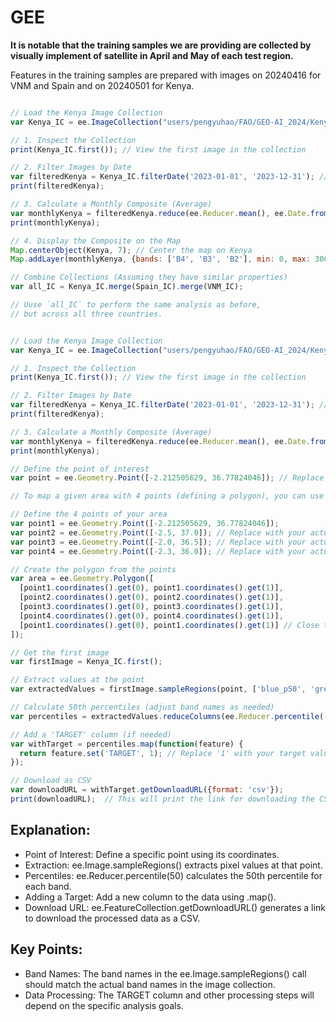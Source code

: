 # GEE

**It is notable that the training samples we are providing are collected by visually implement of satellite in April and May of each test region.**

Features in the training samples are prepared with images on 20240416 for VNM and Spain and on 20240501 for Kenya.

```javascript

// Load the Kenya Image Collection
var Kenya_IC = ee.ImageCollection("users/pengyuhao/FAO/GEO-AI_2024/Kenya_IC");

// 1. Inspect the Collection
print(Kenya_IC.first()); // View the first image in the collection

// 2. Filter Images by Date
var filteredKenya = Kenya_IC.filterDate('2023-01-01', '2023-12-31'); // Filter for 2023
print(filteredKenya); 

// 3. Calculate a Monthly Composite (Average)
var monthlyKenya = filteredKenya.reduce(ee.Reducer.mean(), ee.Date.fromYMD(2023, 1, 1).advance(1, 'month')); // Start with January 2023
print(monthlyKenya); 

// 4. Display the Composite on the Map
Map.centerObject(Kenya, 7); // Center the map on Kenya
Map.addLayer(monthlyKenya, {bands: ['B4', 'B3', 'B2'], min: 0, max: 3000}, 'Kenya Monthly Composite'); 

// Combine Collections (Assuming they have similar properties)
var all_IC = Kenya_IC.merge(Spain_IC).merge(VNM_IC); 

// Uuse `all_IC` to perform the same analysis as before,
// but across all three countries.

```


```javascript

// Load the Kenya Image Collection
var Kenya_IC = ee.ImageCollection("users/pengyuhao/FAO/GEO-AI_2024/Kenya_IC");

// 1. Inspect the Collection
print(Kenya_IC.first()); // View the first image in the collection

// 2. Filter Images by Date
var filteredKenya = Kenya_IC.filterDate('2023-01-01', '2023-12-31'); // Filter for 2023
print(filteredKenya); 

// 3. Calculate a Monthly Composite (Average)
var monthlyKenya = filteredKenya.reduce(ee.Reducer.mean(), ee.Date.fromYMD(2023, 1, 1).advance(1, 'month')); // Start with January 2023
print(monthlyKenya); 

// Define the point of interest
var point = ee.Geometry.Point([-2.212505629, 36.77824046]); // Replace with your point

// To map a given area with 4 points (defining a polygon), you can use the ee.Geometry.Polygon() function in Google Earth Engine (GEE). 

// Define the 4 points of your area
var point1 = ee.Geometry.Point([-2.212505629, 36.77824046]); 
var point2 = ee.Geometry.Point([-2.5, 37.0]); // Replace with your actual coordinates
var point3 = ee.Geometry.Point([-2.0, 36.5]); // Replace with your actual coordinates
var point4 = ee.Geometry.Point([-2.3, 36.0]); // Replace with your actual coordinates

// Create the polygon from the points
var area = ee.Geometry.Polygon([
  [point1.coordinates().get(0), point1.coordinates().get(1)],
  [point2.coordinates().get(0), point2.coordinates().get(1)],
  [point3.coordinates().get(0), point3.coordinates().get(1)],
  [point4.coordinates().get(0), point4.coordinates().get(1)],
  [point1.coordinates().get(0), point1.coordinates().get(1)] // Close the polygon
]);

// Get the first image
var firstImage = Kenya_IC.first(); 

// Extract values at the point
var extractedValues = firstImage.sampleRegions(point, ['blue_p50', 'green_p50', 'nir_p50', 'nira_p50', 're1_p50', 're2_p50', 're3_p50', 'red_p50', 'swir1_p50', 'swir2_p50', 'VV_p50', 'VH_p50']);

// Calculate 50th percentiles (adjust band names as needed)
var percentiles = extractedValues.reduceColumns(ee.Reducer.percentile([50]), ['blue_p50', 'green_p50', 'nir_p50', 'nira_p50', 're1_p50', 're2_p50', 're3_p50', 'red_p50', 'swir1_p50', 'swir2_p50', 'VV_p50', 'VH_p50']); 

// Add a 'TARGET' column (if needed)
var withTarget = percentiles.map(function(feature) {
  return feature.set('TARGET', 1); // Replace '1' with your target value 
}); 

// Download as CSV
var downloadURL = withTarget.getDownloadURL({format: 'csv'});
print(downloadURL);  // This will print the link for downloading the CSV

```

## Explanation:

- Point of Interest: Define a specific point using its coordinates.
- Extraction: ee.Image.sampleRegions() extracts pixel values at that point.
- Percentiles: ee.Reducer.percentile(50) calculates the 50th percentile for each band.
- Adding a Target: Add a new column to the data using .map().
- Download URL: ee.FeatureCollection.getDownloadURL() generates a link to download the processed data as a CSV.

## Key Points:
- Band Names: The band names in the ee.Image.sampleRegions() call should match the actual band names in the image collection.
- Data Processing: The TARGET column and other processing steps will depend on the specific analysis goals.
